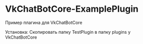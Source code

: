 # VkChatBotCore-ExamplePlugin
Пример плагина для VkChatBotCore

Установка:
Скопировать папку TestPlugin в папку plugins у VkChatBotCore
